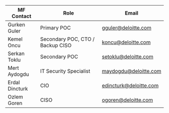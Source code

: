 |MF Contact|Role|Email|
|--|--|--|
|Gurken Guler| Primary POC |gguler@deloitte.com|
|Kemel Oncu| Secondary POC, CTO / Backup CISO  |koncu@deloitte.com|
| Serkan Toklu | Secondary POC | setoklu@deloitte.com
|Mert Aydogdu|IT Security Specialist|maydogdu@deloitte.com|
|Erdal Dincturk	| CIO |edincturk@deloitte.com
|Ozlem Goren	| CISO | ogoren@deloitte.com